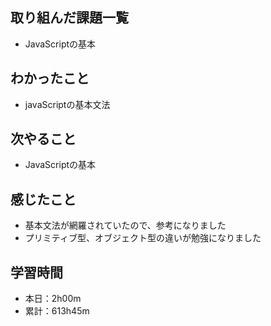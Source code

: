 ## 取り組んだ課題一覧
- JavaScriptの基本
## わかったこと
- javaScriptの基本文法
## 次やること
- JavaScriptの基本
## 感じたこと
- 基本文法が網羅されていたので、参考になりました
- プリミティブ型、オブジェクト型の違いが勉強になりました
## 学習時間
- 本日：2h00m
- 累計：613h45m
